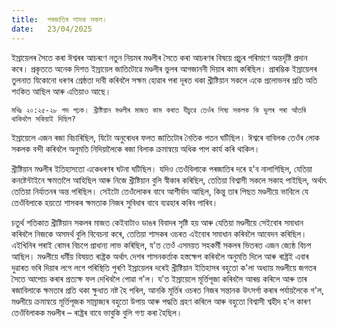 ```yaml
---
title:  পৰজাতিৰ শাসক সকল।
date:   23/04/2025
---
```


ইস্রায়েলৰ সৈতে কৰা ঈশ্বৰৰ আচৰণে নতুন নিয়মৰ মণ্ডলীৰ সৈতে কৰা আচৰণৰ বিষয়ে প্ৰচুৰ পৰিমাণে অন্তর্দৃষ্টি প্রদান কৰে। প্ৰকৃততে অনেক দিশত ইস্রায়েল জাতিটোৱে মণ্ডলীৰ ভুলৰ আগজাননী দিয়াৰ কাম কৰিছিল। প্ৰাৰম্ভিক ইস্রায়েলৰ তুলনাত যিকোনো ধৰণৰ শ্ৰেষ্ঠতা দাবী কৰিবলৈ সক্ষম হোৱাৰ পৰা দূৰত থকা খ্রীষ্টিয়ান সকলে একে প্রলোভনৰ প্ৰতি অতি শংকিত আছিল আৰু এতিয়াও আছে।

`মথিঃ ২০:২৫-২৮ পদ পঢ়ক। খ্রীষ্টিয়ান মণ্ডলীৰ মাজত কাম কৰাত যীচুৱে তেওঁৰ শিষ্য সকলক কি ভুলৰ পৰা আঁতৰি থাকিবলৈ সকিয়াই দিছিল?`

ইস্রায়েলে এজন ৰজা বিচাৰিছিল, যিটো অনুৰোধৰ ফলত জাতিটোৰ নৈতিক পতন ঘটিছিল। ঈশ্বৰে বাবিলক তেওঁৰ লোক সকলক বন্দী কৰিবলৈ অনুমতি নিদিয়ালৈকে ৰজা বিলাক ক্রমান্বয়ে অধিক পাপ কাৰ্য কৰি থাকিল।

খ্রীষ্টিয়ান মণ্ডলীৰ ইতিহাসতো একেধৰণৰ ঘটনা ঘটিছিল। যদিও তেওঁবিলাকে পৰজাতিৰ দৰে হ'ব নালাগিছিল, যেতিয়া কনষ্টেন্টাইনে ক্ষমতালৈ আহিছিল আৰু নিজে খ্রীষ্টিয়ান বুলি স্বীকাৰ কৰিছিল, তেতিয়া বিশ্বাসী সকলে সকাহ পাইছিল, অর্থাৎ তেতিয়া নিৰ্যাতনৰ অন্ত পৰিছিল। সেইটো তেওঁলোকৰ বাবে আশীৰ্বাদ আছিল, কিন্তু তাৰ পিছত মণ্ডলীয়ে ভাবিলে যে তেওঁবিলাকে হয়তো শাসকৰ ক্ষমতাক নিজৰ সুবিধাৰ বাবে ব্যৱহাৰ কৰিব পাৰিব।

চতুর্থ শতিকাত খ্রীষ্টিয়ান সকলৰ মাজত কেইবাটাও ডাঙৰ বিবাদৰ সৃষ্টি হয় আৰু যেতিয়া মণ্ডলীয়ে সেইবোৰ সমাধান কৰিবলৈ নিজকে অসমর্থ বুলি বিবেচনা কৰে, তেতিয়া শাসকৰ ওচৰত এইবোৰ সমাধান কৰিবলৈ আবেদন কৰিছিল। এইখিনিৰ পৰাই ৰোমৰ বিচপে প্রাধান্য লাভ কৰিছিল, য'ত তেওঁ এসময়ত সহকর্মী সকলৰ ভিতৰত এজন জ্যেষ্ঠ বিচপ আছিল। মণ্ডলীয়ে ধর্মীয় বিষয়ত ৰাষ্ট্ৰক অৰ্থাৎ দেশৰ শাসনকৰ্ত্তাক হস্তক্ষেপ কৰিবলৈ অনুমতি দিলে আৰু ৰাষ্ট্ৰই এবাৰ দুৱাৰত ভৰি দিয়াৰ লগে লগে পৰিস্থিতি পুৰণি ইস্রায়েলৰ দৰেই খ্রীষ্টিয়ান ইতিহাসৰ বহুতো ক'লা অধ্যায় মণ্ডলীয়ে জগতৰ সৈতে আপোচ কৰাৰ প্ৰত্যক্ষ ফল দেখিবলৈ পোৱা গ'ল। য'ত ইস্রায়েলে মূৰ্ত্তিপূজা কৰিবলৈ আৰম্ভ কৰিলে আৰু তাৰ ৰজাবিলাকে ক্ষমতাৰ প্ৰতি থকা ক্ষুধাত নষ্ট হৈ পৰিল, আনকি মূৰ্ত্তিৰ ওচৰত নিজৰ সন্তানক উৎসৰ্গা কৰাৰ পৰ্যায়লৈকে গ'ল, মণ্ডলীয়ে ক্রমান্বয়ে মূৰ্ত্তিপূজক সাম্ৰাজ্যৰ বহুতো উপায় আৰু পদ্ধতি গ্ৰহণ কৰিলে আৰু বহুতো বিশ্বাসী শ্বহীদ হ'ল কাৰণ তেওঁবিলাকক মণ্ডলীৰ – ৰাষ্ট্ৰৰ বাবে ভাবুকি বুলি গণ্য কৰা হৈছিল।